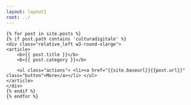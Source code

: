 ```yaml
---
layout: layout1
root: ../
---
```

<!-- culturadigitale -->

<p>
<div class="tiles">

	{% for post in site.posts %}
    {% if post.path contains 'culturadigitale' %}
    <div class="relative_left w3-round-xlarge">
	<article>
		<b>{{ post.title }}</b>
		<b>{{ post.category }}</b>
	
		<ul class="actions"> <li><a href="{{site.baseurl}}{{post.url}}" class="button">More</a></li> </ul>
	</article>
    </div>
    {% endif %}
	{% endfor %}
</div>
</p>


